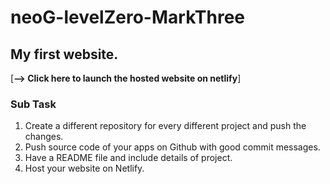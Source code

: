 # neoG-levelZero-MarkThree
## My first website.

[**--> Click here to launch the hosted website on netlify**]
### Sub Task
1. Create a different repository for every different project and push the changes.
2. Push source code of your apps on Github with good commit messages.
3. Have a README file and include details of project.
4. Host your website on Netlify.


